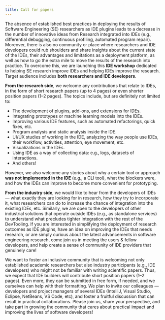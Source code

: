 ```yaml
---
title: Call for papers
---
```


The absence of established best practices in deploying the results of Software Engineering (SE) researchers as IDE plugins leads to a decrease in the number of innovative ideas from Research integrated into IDEs (e.g., differential debugging, continuous profiling, automated program repair). Moreover, there is also no community or place where researchers and IDE developers could rub shoulders and share insights about the current state of the IDEs, their advantages and limitations as a deployment platform, as well as how to go the extra mile to move the results of the research into practice. To overcome this, we are launching this **IDE workshop** dedicated to helping SE research improve IDEs and helping IDEs improve the research. Target audience includes **both researchers and IDE developers**.

**From the research side**, we welcome any contributions that relate to IDEs, in the form of short research papers (up to 4 pages) or even shorter position papers (1–2 pages). The topics include, but are definitely not limited to:

* The development of plugins, add-ons, and extensions for IDEs.
* Integrating prototypes or machine learning models into the IDEs.
* Improving various IDE features, such as automated refactorings, quick fixes, etc.
* Program analysis and static analysis inside the IDE.
* UI/UX studies of working in the IDE, analyzing the way people use IDEs, their workflow, activities, attention, eye movement, etc.
* Visualizations in the IDEs.
* Using IDE as a way of collecting data: e.g., logs, datasets of interactions.
* And others!

However, we also welcome any stories about why a certain tool or approach **was not implemented in the IDE** (e.g., a CLI tool), what the blockers were, and how the IDEs can improve to become more convenient for prototyping.

**From the industry side**, we would like to hear from the developers of IDEs — what exactly they are looking for in research, how they try to incorporate it, what researchers can do to increase the chance of integration into the existing IDEs, etc. Similarly, we are open to the developers of other industrial solutions that operate outside IDEs (e.g., as standalone services) to understand what precludes tighter integration with the rest of the DevTooling. If you are interested in simplifying the deployment of research outcomes as IDE plugins, have an idea on improving the IDEs that needs research, or are simply curious about the latest advancements in software engineering research, come join us in meeting the users & fellow developers, and help create a sense of community of IDE providers that genuinely care!

We want to foster an inclusive community that is welcoming not only established academic researchers but also industry participants (e.g., IDE developers) who might not be familiar with writing scientific papers. Thus, we expect that IDE builders will contribute short position papers (1–2 pages). Even more, they can be submitted in free form, if needed, and we ourselves can help with their formatting. We plan to invite our colleagues — developers and project managers of several IDEs (IntelliJ, Visual Studio, Eclipse, NetBeans, VS Code, etc), and foster a fruitful discussion that can result in practical collaborations. Please join us, share your perspective, and take part in growing the community that cares about practical impact and improving the lives of software developers!